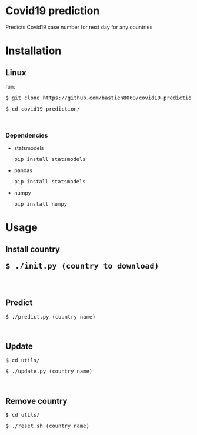 # Covid19 prediction

Predicts Covid19 case number for next day for any countries

<h1> Installation </h1>
<h2> Linux </h2>
run:
<pre>$ git clone https://github.com/bastien8060/covid19-prediction </pre>
<pre>$ cd covid19-prediction/ </pre>
<br>
<h3>Dependencies</h3>
<ul>
  <li>statsmodels <pre>pip install statsmodels</pre></li>
    <li>pandas <pre>pip install statsmodels</pre></li>
    <li>numpy <pre>pip install numpy</pre></li>
 </ul>
<h1>Usage</h1>
<h2> Install country </pre>
<pre>$ ./init.py (country to download) </pre>
<br>
<h2>Predict</h2>
<pre>$ ./predict.py (country name)</pre>
<br>
<h2>Update </h2>
<pre>$ cd utils/</pre>
<pre>$ ./update.py (country name)</pre>
<br>
<h2> Remove country </h2>
<pre>$ cd utils/</pre>
<pre>$ ./reset.sh (country name)</pre>
